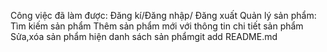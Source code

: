 Công việc đã làm được:
Đăng kí/Đăng nhập/ Đăng xuất
Quản lý sản phẩm:
Tìm kiếm sản phẩm
Thêm sản phẩm mới với thông tin chi tiết sản phẩm
Sửa,xóa sản phẩm
hiện danh sách sản phẩmgit add README.md
